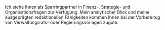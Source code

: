Ich stehe Ihnen als Sparringpartner in Finanz-, Strategie- und Organisationsfragen zur Verfügung. Mein analytischer Blick und meine ausgeprägten redaktionellen Fähigkeiten kommen Ihnen bei der Vorbereitug von Verwaltungsrats- oder Regierungsvorlagen zugute.
